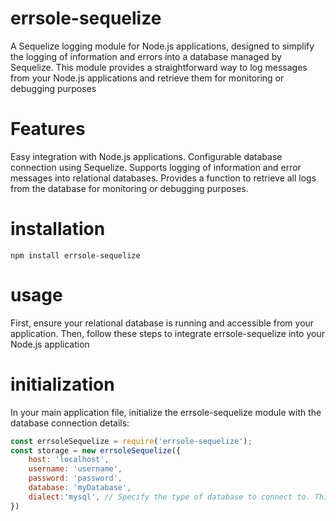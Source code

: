 # errsole-sequelize
A Sequelize logging module for Node.js applications, designed to simplify the logging of information and errors into a database managed by Sequelize. This module provides a straightforward way to log messages from your Node.js applications and retrieve them for monitoring or debugging purposes
# Features
Easy integration with Node.js applications.
Configurable database connection using Sequelize.
Supports logging of information and error messages into relational databases.
Provides a function to retrieve all logs from the database for monitoring or debugging purposes.

# installation
```
npm install errsole-sequelize
```

# usage
First, ensure your relational database is running and accessible from your application. Then, follow these steps to integrate errsole-sequelize into your Node.js application

# initialization
In your main application file, initialize the errsole-sequelize module with the database connection details:
```javascript
const errsoleSequelize = require('errsole-sequelize');
const storage = new errsoleSequelize({
    host: 'localhost',
    username: 'username',
    password: 'password',
    database: 'myDatabase',
    dialect:'mysql', // Specify the type of database to connect to. This can be 'mysql', 'postgresql', 'sqlite', 'mssql', etc.
})
```
